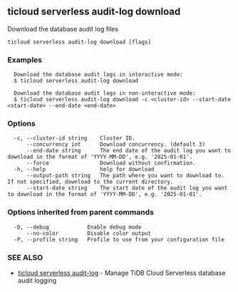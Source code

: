 ## ticloud serverless audit-log download

Download the database audit log files

```
ticloud serverless audit-log download [flags]
```

### Examples

```
  Download the database audit logs in interactive mode:
  $ ticloud serverless audit-log download

  Download the database audit logs in non-interactive mode:
  $ ticloud serverless audit-log download -c <cluster-id> --start-date <start-date> --end-date <end-date>
```

### Options

```
  -c, --cluster-id string    Cluster ID.
      --concurrency int      Download concurrency. (default 3)
      --end-date string      The end date of the audit log you want to download in the format of 'YYYY-MM-DD', e.g. '2025-01-01'.
      --force                Download without confirmation.
  -h, --help                 help for download
      --output-path string   The path where you want to download to. If not specified, download to the current directory.
      --start-date string    The start date of the audit log you want to download in the format of 'YYYY-MM-DD', e.g. '2025-01-01'.
```

### Options inherited from parent commands

```
  -D, --debug            Enable debug mode
      --no-color         Disable color output
  -P, --profile string   Profile to use from your configuration file
```

### SEE ALSO

* [ticloud serverless audit-log](ticloud_serverless_audit-log.md)	 - Manage TiDB Cloud Serverless database audit logging

